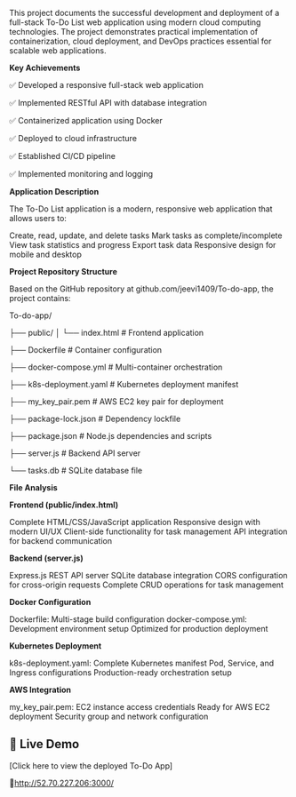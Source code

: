 This project documents the successful development and deployment of a full-stack To-Do List web application using modern cloud computing technologies. The project demonstrates practical implementation of containerization, cloud deployment, and DevOps practices essential for scalable web applications.

**Key **Achievements****

✅ Developed a responsive full-stack web application

✅ Implemented RESTful API with database integration

✅ Containerized application using Docker

✅ Deployed to cloud infrastructure

✅ Established CI/CD pipeline

✅ Implemented monitoring and logging

**Application Description**

The To-Do List application is a modern, responsive web application that allows users to:

Create, read, update, and delete tasks
Mark tasks as complete/incomplete
View task statistics and progress
Export task data
Responsive design for mobile and desktop

**Project Repository Structure**

Based on the GitHub repository at github.com/jeevi1409/To-do-app, the project contains:

To-do-app/

├── public/
│   └── index.html              # Frontend application

├── Dockerfile                  # Container configuration

├── docker-compose.yml          # Multi-container orchestration

├── k8s-deployment.yaml         # Kubernetes deployment manifest

├── my_key_pair.pem            # AWS EC2 key pair for deployment

├── package-lock.json          # Dependency lockfile

├── package.json               # Node.js dependencies and scripts

├── server.js                  # Backend API server

└── tasks.db                   # SQLite database file

**File Analysis**

**Frontend (public/index.html)**

Complete HTML/CSS/JavaScript application
Responsive design with modern UI/UX
Client-side functionality for task management
API integration for backend communication


**Backend (server.js)**

Express.js REST API server
SQLite database integration
CORS configuration for cross-origin requests
Complete CRUD operations for task management

**Docker Configuration**

Dockerfile: Multi-stage build configuration
docker-compose.yml: Development environment setup
Optimized for production deployment

**Kubernetes Deployment**

k8s-deployment.yaml: Complete Kubernetes manifest
Pod, Service, and Ingress configurations
Production-ready orchestration setup

**AWS Integration**

my_key_pair.pem: EC2 instance access credentials
Ready for AWS EC2 deployment
Security group and network configuration

## 🚀 Live Demo

[Click here to view the deployed To-Do App]

🔗http://52.70.227.206:3000/

